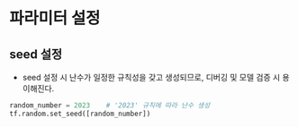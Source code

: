# 파라미터 설정

## seed 설정

- seed 설정 시 난수가 일정한 규칙성을 갖고 생성되므로, 디버깅 및 모델 검증 시 용이해진다.

```py
random_number = 2023    # '2023' 규칙에 따라 난수 생성
tf.random.set_seed([random_number])
```
